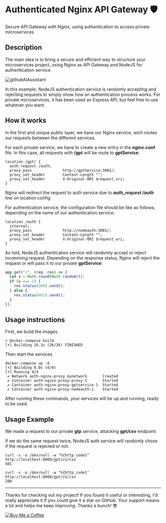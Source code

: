 # Authenticated Nginx API Gateway 🛡️
Secure API Gateway with Nginx, using authentication to access private microservices

## Description

The main idea is to bring a secure and efficient way to structure your microservices project, using Nginx as API Gateway and NodeJS for authentication service. 

![githubAIAssistant](https://github.com/pablovelasco99/auth-nginx-proxy/assets/58036351/b96a284c-72dc-4bc3-a861-7b4e78db0c00)

In this example, NodeJS authentication service is randomly accepting and rejecting requests to simply show how an authentication process works. For private microservices, it has been used an Express API, but feel free to use whatever you want.

## How it works

In the first and unique public layer, we have our Nginx service, wich routes our requests between the different services.

For each private service, we have to create a new entry in the **nginx.conf** file. In this case, all requests with **/gpt** will be route to **gptService**:

```
location /gpt/ {
  auth_request /auth;
  proxy_pass              http://gptService:3002/;
  proxy_set_header        Content-Length "";
  proxy_set_header        X-Original-URI $request_uri;
}
```

Nginx will redirect the request to auth service due to **_auth_request /auth_** line on location config.

For authentication service, the configuration file should be like as follows, depending on the name of our authentication service:

```
location /auth {
  internal;
  proxy_pass              http://nodeauth:3001/;
  proxy_set_header        Content-Length "";
  proxy_set_header        X-Original-URI $request_uri;
}
```

As told, NodeJS authentication service will randomly accept or reject incomming request. Depending on the response status, Nginx will reject the request or will pass it to our private **gptService**:

```js
app.get("/", (req, res) => {
  let x = Math.round(Math.random());
  if (x === 1) {
    res.status(200).send();
  } else {
    res.status(401).send();
  }
});
```

## Usage instructions

First, we build the images.

```
> docker-compose build
[+] Building 26.3s (26/26) FINISHED
```

Then start the services
```
docker-compose up -d    
[+] Building 0.0s (0/0)
[+] Running 4/4
 ✔ Network auth-nginx-proxy_mynetwork       Created 
 ✔ Container auth-nginx-proxy-proxy-1       Started 
 ✔ Container auth-nginx-proxy-gptservice-1  Started 
 ✔ Container auth-nginx-proxy-nodeauth-1    Started
```
 
After running these commands, your services will be up and running, ready to be used.

## Usage Example

We made a request to our private **gtp** service, attacking **gpt/csv** endpoint:

If we do the same request twice, NodeJS auth service will randomly chose if the request is rejected or not.

```
curl -s -o /dev/null -w "%{http_code}" http://localhost:8000/gpt/v1/csv
401
```

```
curl -s -o /dev/null -w "%{http_code}" http://localhost:8000/gpt/v1/csv
200
````

---

Thanks for checking out my project! If you found it useful or interesting, I'd really appreciate it if you could give it a star on GitHub. Your support means a lot and helps me keep improving. Thanks a bunch! 😎

[![Buy Me a Coffee](https://img.shields.io/badge/Buy%20Me%20a%20Coffee-%23FFDD00.svg?&style=for-the-badge&logo=ko-fi&logoColor=black)](https://www.buymeacoffee.com/pablovelasco)
